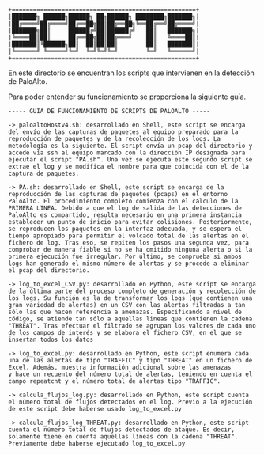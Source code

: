     +====================================================+
    |███████╗ ██████╗██████╗ ██╗██████╗ ████████╗███████╗|
    |██╔════╝██╔════╝██╔══██╗██║██╔══██╗╚══██╔══╝██╔════╝|
    |███████╗██║     ██████╔╝██║██████╔╝   ██║   ███████╗|
    |╚════██║██║     ██╔══██╗██║██╔═══╝    ██║   ╚════██║|
    |███████║╚██████╗██║  ██║██║██║        ██║   ███████║|
    |╚══════╝ ╚═════╝╚═╝  ╚═╝╚═╝╚═╝        ╚═╝   ╚══════╝|
    +====================================================+

En este directorio se encuentran los scripts que intervienen en la detección de PaloAlto.

Para poder entender su funcionamiento se proporciona la siguiente guía.

    ----- GUÍA DE FUNCIONAMIENTO DE SCRIPTS DE PALOALTO -----

    -> paloaltoHostv4.sh: desarrollado en Shell, este script se encarga del envío de las capturas de paquetes al equipo preparado para la reproducción de paquetes y de la recolección de los logs. La metodología es la siguiente. El script envía un pcap del directorio y accede vía ssh al equipo marcado con la dirección IP designada para ejecutar el script "PA.sh". Una vez se ejecuta este segundo script se extrae el log y se modifica el nombre para que coincida con el de la captura de paquetes.

    -> PA.sh: desarrollado en Shell, este script se encarga de la reproducción de las capturas de paquetes (pcaps) en el entorno PaloAlto. El procedimiento completo comienza con el cálculo de la PRIMERA LINEA. Debido a que el log de salida de las detecciones de PaloAlto es compartido, resulta necesario en una primera instancia establecer un punto de inicio para evitar colisiones. Posteriormente, se reproducen los paquetes en la interfaz adecuada, y se espera el tiempo apropiado para permitir el volcado total de las alertas en el fichero de log. Tras eso, se repiten los pasos una segunda vez, para comprobar de manera fiable si no se ha omitido ninguna alerta o si la primera ejecución fue irregular. Por último, se comprueba si ambos logs han generado el mismo número de alertas y se procede a eliminar el pcap del directorio.

    -> log_to_excel_CSV.py: desarrollado en Python, este script se encarga de la última parte del proceso completo de generación y recolección de los logs. Su función es la de transformar los logs (que contienen una gran variedad de alertas) en un CSV con las alertas filtradas a tan sólo las que hacen referencia a amenazas. Especificando a nivel de código, se atiende tan sólo a aquellas lineas que contienen la cadena "THREAT". Tras efectuar el filtrado se agrupan los valores de cada uno de los campos de interés y se elabora el fichero CSV, en el que se insertan todos los datos

    -> log_to_excel.py: desarrollado en Python, este script enumera cada una de las alertas de tipo "TRAFFIC" y tipo "THREAT" en un fichero de Excel. Además, muestra información adicional sobre las amenazas
    y hace un recuento del número total de alertas, teniendo en cuenta el campo repeatcnt y el número total de alertas tipo "TRAFFIC".

    -> calcula_flujos_log.py: desarrollado en Python, este script cuenta el número total de flujos detectados en el log. Previo a la ejecución de este script debe haberse usado log_to_excel.py

    -> calcula_flujos_log_THREAT.py: desarrollado en Python, este script cuenta el número total de flujos detectados de ataque. Es decir, solamente tiene en cuenta aquellas líneas con la cadena "THREAT". Previamente debe haberse ejecutado log_to_excel.py

